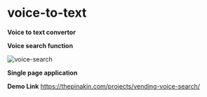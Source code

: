 # voice-to-text

**Voice to text convertor**

**Voice search function**

![voice-search](https://user-images.githubusercontent.com/33729320/129274302-88c770f2-e005-4635-a5dc-4cdd54c34a2d.png)



**Single page application**



**Demo Link**
https://thepinakin.com/projects/vending-voice-search/


